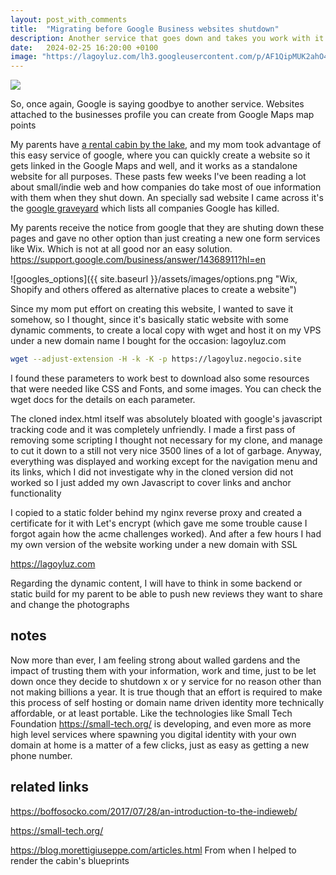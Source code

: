 ```yaml
---
layout: post_with_comments
title:  "Migrating before Google Business websites shutdown"
description: Another service that goes down and takes you work with it
date:   2024-02-25 16:20:00 +0100
image: "https://lagoyluz.com/lh3.googleusercontent.com/p/AF1QipMUK2ahO4YOlEz0l_vQSrg-IZVRpxFyhGF2YEgl=w768-h768-n-o-v1"
---
```


<img class="d11Ssd" src="https://lagoyluz.com/lh3.googleusercontent.com/p/AF1QipMUK2ahO4YOlEz0l_vQSrg-IZVRpxFyhGF2YEgl=w768-h768-n-o-v1">

So, once again, Google is saying goodbye to another service. Websites attached to the businesses profile you can create from Google Maps map points

My parents have [a rental cabin by the lake](https://lagoyluz.com), and my mom took advantage of this easy service of google, where you can quickly create a website so it gets linked in the Google Maps and well, and it works as a standalone website for all purposes. These pasts few weeks I've been reading a lot about small/indie web and how companies do take most of oue information with them when they shut down. An specially sad website I came across it's the [google graveyard](https://killedbygoogle.com/) which lists all companies Google has killed.

My parents receive the notice from google that they are shuting down these pages and gave no other option than just creating a new one form services like Wix. Which is not at all good nor an easy solution. <https://support.google.com/business/answer/14368911?hl=en>

![googles_options]({{ site.baseurl }}/assets/images/options.png "Wix, Shopify and others offered as alternative places to create a website")

Since my mom put effort on creating this website, I wanted to save it somehow, so I thought, since it's basically static website with some dynamic comments, to create a local copy with wget and host it on my VPS under a new domain name I bought for the occasion: lagoyluz.com

```bash
wget --adjust-extension -H -k -K -p https://lagoyluz.negocio.site 
```
I found these parameters to work best to download also some resources that were needed like CSS and Fonts, and some images. You can check the wget docs for the details on each parameter.

The cloned index.html itself was absolutely bloated with google's javascript tracking code and it was completely unfriendly. I made a first pass of removing some scripting I thought not necessary for my clone, and manage to cut it down to a still not very nice 3500 lines of a lot of garbage. Anyway, everything was displayed and working except for the navigation menu and its links, which I did not investigate why in the cloned version did not worked so I just added my own Javascript to cover links and anchor functionality

I copied to a static folder behind my nginx reverse proxy and created a certificate for it with Let's encrypt (which gave me some trouble cause I forgot again how the acme challenges worked). And after a few hours I had my own version of the website working under a new domain with SSL

<https://lagoyluz.com>

Regarding the dynamic content, I will have to think in some backend or static build for my parent to be able to push new reviews they want to share and change the photographs

##  notes

Now more than ever, I am feeling strong about walled gardens and the impact of trusting them with your information, work and time, just to be let down once they decide to shutdown x or y service for no reason other than not making billions a year.
It is true though that an effort is required to make this process of self hosting or domain name driven identity more technically affordable, or at least portable. Like the technologies like Small Tech Foundation https://small-tech.org/ is developing, and even more as more high level services where spawning you digital identity with your own domain at home is a matter of a few clicks, just as easy as getting a new phone number.

## related links
<https://boffosocko.com/2017/07/28/an-introduction-to-the-indieweb/>

<https://small-tech.org/>

<https://blog.morettigiuseppe.com/articles.html> From when I helped to render the cabin's blueprints